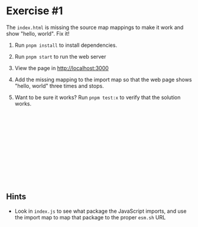 # Exercise #1

The `index.html` is missing the source map mappings to make it work and show "hello, world". Fix it!

1. Run `pnpm install` to install dependencies.

1. Run `pnpm start` to run the web server

1. View the page in <http://localhost:3000>

1. Add the missing mapping to the import map so that the web page shows "hello, world" three times and stops.

1. Want to be sure it works? Run `pnpm test:x` to verify that the solution works.

<br>
<br>
<br>
<br>
<br>
<br>
<br>
<br>
<br>
<br>
<br>

## Hints

- Look in `index.js` to see what package the JavaScript imports, and use the import map to map that
  package to the proper `esm.sh` URL
